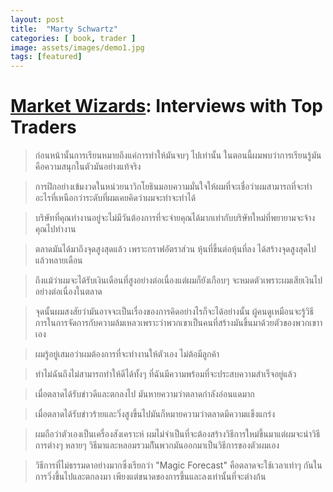 ```yaml
---
layout: post
title:  "Marty Schwartz"
categories: [ book, trader ]
image: assets/images/demo1.jpg
tags: [featured]
---
```


# [Market Wizards][Market Wizards]: Interviews with Top Traders
> ก่อนหน้านั้นการเรียนหมายถึงแค่การทำให้มันจบๆ ไปเท่านั้น ในตอนนี้ผมพบว่าการเรียนรู้มันคือความสนุกในตัวมันอย่างแท้จริง

> การฝึกอย่างเข้มงวดในหน่วยนาวิกโยธินมอบความมั่นใจให้ผมที่จะเชื่อว่าผมสามารถที่จะทำอะไรที่เหนือกว่าระดับที่ผมเคยคิดว่าผมจะทำจะทำได้

> บริษัทที่คุณทำงานอยู่จะไม่มีวันต้องการที่จะจ่ายคุณได้มากเท่ากับบริษัทใหม่ที่พยายามจะจ้างคุณไปทำงาน

> ตลาดมันได้มาถึงจุดสูงสุดแล้ว เพราะกราฟอัตราส่วน หุ้นที่ขึ้นต่อหุ้นที่ลง ได้สร้างจุดสูงสุดไปแล้วหลายเดือน

> ถึงแม้ว่าผมจะได้รับเงินเดือนที่สูงอย่างต่อเนื่องแต่ผมก็ยังเกือบๆ จะหมดตัวเพราะผมเสียเงินไปอย่างต่อเนื่องในตลาด

> จุดนั้นผมสงสัยว่ามันอาจจะเป็นเรื่องของการคิดอย่างไรก็จะได้อย่างนั้น ผู้คนดูเหมือนจะรู้วิธีการในการจัดการกับความล้มเหลวเพราะว่าพวกเขาเป็นคนที่สร้างมันขึ้นมาด้วยตัวของพวกเขาาเอง

> ผมรู้อยู่เสมอว่าผมต้องการที่จะทำงานให้ตัวเอง ไม่ต้อมีลูกค้า

> ทำไม่ฉันถึงไม่สามารถทำให้ดีได้ทั้งๆ ที่ฉันมีความพร้อมที่จะประสบความสำเร็จอยู่แล้ว

> เมื่อตลาดได้รับข่าวดีและตกลงไป มันหายความว่าตลาดกำลังอ่อนแดมาก

> เมื่อตลาดได้รับข่าวร้ายและวิ่งสูงขึ้นไปมันก็หมายความว่าตลาดมีความแข็งแกร่ง

> ผมถือว่าตัวเองเป็นเครื่องสังเคราะห์ ผมไม่จำเป็นที่จะต้องสร้างวิธีการใหม่ขึ้นมาแต่ผมจะนำวิธีการต่างๆ หลายๆ วิธีมาและหลอมรวมกัีนพวกมันออกมาเป็นวิธีการของตัวผมเอง

> วิธีการที่ไม่ธรรมดาอย่างมากซึ่งเรียกว่า "Magic Forecast" คือตลาดจะใช้เวลาเท่าๆ กันในการวิ่งขึ้นไปและตกลงมา เพียงแต่ขนาดของการขึ้นและลงเท่านั้นที่จะต่างก้น

>

>

>

>

>

>

>

>

>

>



[Market Wizards]: https://www.amazon.com/Market-Wizards-Interviews-Traders-Trading-ebook/dp/B01F7VP43Y/ref=dp_ob_image_def
